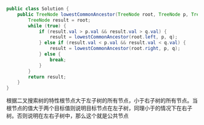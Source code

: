 ```java
public class Solution {
    public TreeNode lowestCommonAncestor(TreeNode root, TreeNode p, TreeNode q) {
        TreeNode result = root;
        while (true) {
            if (result.val > p.val && result.val > q.val) {
                result = lowestCommonAncestor(root.left, p, q);
            } else if (result.val < p.val && result.val < q.val) {
                result = lowestCommonAncestor(root.right, p, q);
            } else {
                break;
            }
        }
        return result;
    }
}
```

根据二叉搜索树的特性根节点大于左子树的所有节点，小于右子树的所有节点。当根节点的值大于两个目标值则说明目标节点在左子树，同理小于的情况下在右子树。否则说明在左右子树中，那么这个就是公共节点